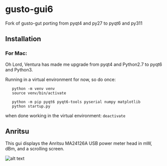 # gusto-gui6
Fork of gusto-gut porting from pyqt4 and py27 to pyqt6 and py311

## Installation
### For Mac:
Oh Lord, Ventura has made me upgrade from pyqt4 and Python2.7 to pyqt6 and Python3.

Running in a virtual environment for now, so do once:
```
   python -m venv venv
   source venv/bin/activate

   python -m pip pyqt6 pyqt6-tools pyserial numpy matplotlib
   python startup.py
```

when done working in the virtual environment: `deactivate`

## Anritsu
This gui displays the Anritsu MA24126A USB power meter head in mW, dBm, and a scrolling screen.

![alt text](https://github.com/abegyoung/gusto-gui6/blob/main/Anritsu/images/main.jpg?raw=true)

